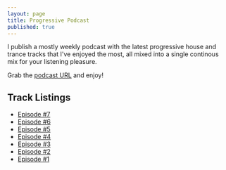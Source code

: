 ```yaml
---
layout: page
title: Progressive Podcast
published: true
---
```


I publish a mostly weekly podcast with the latest progressive house and trance tracks that I've enjoyed the most, all mixed into a single continous mix for your listening pleasure.

Grab the [podcast URL](/progressive/podcast.xml) and enjoy!

## Track Listings

* [Episode #7](/progressive/7.html)
* [Episode #6](/progressive/6.html)
* [Episode #5](/progressive/5.html)
* [Episode #4](/progressive/4.html)
* [Episode #3](/progressive/3.html)
* [Episode #2](/progressive/2.html)
* [Episode #1](/progressive/1.html)

